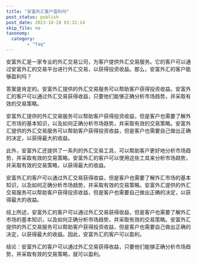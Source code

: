 ```yaml
---
title: "安富外汇客户盈利吗"
post_status: publish
post_date: 2023-10-28 03:32:14
skip_file: no
taxonomy:
  category:
        - "faq"
---
```


安富外汇是一家专业的外汇交易公司，为客户提供外汇交易服务。它的客户可以通过安富外汇的交易平台进行外汇交易，以获得投资收益。那么，安富外汇的客户能够盈利吗？

答案是肯定的。安富外汇提供的外汇交易服务可以帮助客户获得投资收益。安富外汇的客户可以通过外汇交易获得收益，只要他们能够正确分析市场趋势，并采取有效的交易策略。

安富外汇提供的外汇交易服务可以帮助客户获得投资收益，但是客户也需要了解外汇市场的基本知识，以及如何正确分析市场趋势，并采取有效的交易策略。安富外汇提供的外汇交易服务可以帮助客户获得投资收益，但是客户也需要自己做出正确的决定，以获得最大的收益。

此外，安富外汇还提供了一系列的外汇交易工具，可以帮助客户更好地分析市场趋势，并采取有效的交易策略。安富外汇的客户可以使用这些工具来分析市场趋势，并采取有效的交易策略，以获得最大的收益。

安富外汇的客户可以通过外汇交易获得收益，但是客户也需要了解外汇市场的基本知识，以及如何正确分析市场趋势，并采取有效的交易策略。安富外汇提供的外汇交易服务可以帮助客户获得投资收益，但是客户也需要自己做出正确的决定，以获得最大的收益。

综上所述，安富外汇的客户可以通过外汇交易获得收益，但是客户也需要了解外汇市场的基本知识，以及如何正确分析市场趋势，并采取有效的交易策略。安富外汇提供的外汇交易服务可以帮助客户获得投资收益，但是客户也需要自己做出正确的决定，以获得最大的收益。因此，安富外汇的客户可以盈利。

结论：安富外汇的客户可以通过外汇交易获得收益，只要他们能够正确分析市场趋势，并采取有效的交易策略，就可以盈利。
